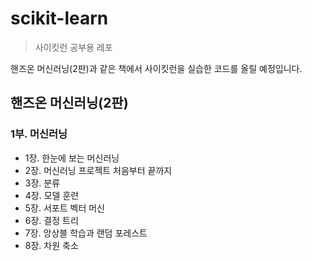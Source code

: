 # scikit-learn
> 사이킷런 공부용 레포

핸즈온 머신러닝(2판)과 같은 책에서 사이킷런을 실습한 코드를 올릴 예정입니다.

## 핸즈온 머신러닝(2판)
### 1부. 머신러닝
* 1장. 한눈에 보는 머신러닝
* 2장. 머신러닝 프로젝트 처음부터 끝까지
* 3장. 분류
* 4장. 모델 훈련
* 5장. 서포트 벡터 머신
* 6장. 결정 트리
* 7장. 앙상블 학습과 랜덤 포레스트
* 8장. 차원 축소
